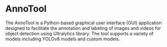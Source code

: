 # AnnoTool
The AnnoTool is a Python-based graphical user interface (GUI) application designed to facilitate the annotation and labeling of images and videos for object detection using Ultralytics library. The tool supports a variety of models including YOLOv8 models and custom models.
